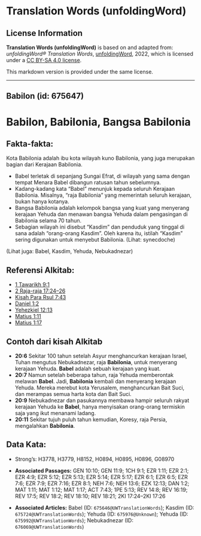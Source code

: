 # Translation Words (unfoldingWord)

## License Information

**Translation Words (unfoldingWord)** is based on and adapted from: _unfoldingWord® Translation Words_, [unfoldingWord](https://unfoldingword.org/utw), 2022, which is licensed under a [CC BY-SA 4.0 license](https://creativecommons.org/licenses/by-sa/4.0/legalcode.en).

This markdown version is provided under the same license.



--------------------------------

## Babilon (id: 675647)

Babilon, Babilonia, Bangsa Babilonia
====================================

Fakta\-fakta:
-------------

Kota Babilonia adalah ibu kota wilayah kuno Babilonia, yang juga merupakan bagian dari Kerajaan Babilonia.

* Babel terletak di sepanjang Sungai Efrat, di wilayah yang sama dengan tempat Menara Babel dibangun ratusan tahun sebelumnya.
* Kadang\-kadang kata “Babel” menunjuk kepada seluruh Kerajaan Babilonia. Misalnya, “raja Babilonia” yang memerintah seluruh kerajaan, bukan hanya kotanya.
* Bangsa Babilonia adalah kelompok bangsa yang kuat yang menyerang kerajaan Yehuda dan menawan bangsa Yehuda dalam pengasingan di Babilonia selama 70 tahun.
* Sebagian wilayah ini disebut “Kasdim” dan penduduk yang tinggal di sana adalah “orang\-orang Kasdim”. Oleh karena itu, istilah “Kasdim” sering digunakan untuk menyebut Babilonia. (Lihat: synecdoche)

(Lihat juga: Babel, Kasdim, Yehuda, Nebukadnezar)

Referensi Alkitab:
------------------

* [1 Tawarikh 9:1](https://ref.ly/1Chr0:0)
* [2 Raja\-raja 17:24–26](https://ref.ly/2Kgs0:0)
* [Kisah Para Rsul 7:43](https://ref.ly/Acts0:0)
* [Daniel 1:2](https://ref.ly/Dan1:2)
* [Yehezkiel 12:13](https://ref.ly/Ezek12:13)
* [Matius 1:11](https://ref.ly/Matt1:11)
* [Matius 1:17](https://ref.ly/Matt1:17)

Contoh dari kisah Alkitab
-------------------------

* **20:6** Sekitar 100 tahun setelah Asyur menghancurkan kerajaan Israel, Tuhan mengutus Nebukadnezar, raja **Babilonia**, untuk menyerang kerajaan Yehuda. **Babel** adalah sebuah kerajaan yang kuat.
* **20:7** Namun setelah beberapa tahun, raja Yehuda memberontak melawan **Babel**. Jadi, **Babilonia** kembali dan menyerang kerajaan Yehuda. Mereka merebut kota Yerusalem, menghancurkan Bait Suci, dan merampas semua harta kota dan Bait Suci.
* **20:9** Nebukadnezar dan pasukannya membawa hampir seluruh rakyat kerajaan Yehuda ke **Babel**, hanya menyisakan orang\-orang termiskin saja yang ikut menanami ladang.
* **20:11** Sekitar tujuh puluh tahun kemudian, Koresy, raja Persia, mengalahkan **Babilonia**.

Data Kata:
----------

* Strong’s: H3778, H3779, H8152, H0894, H0895, H0896, G08970

* **Associated Passages:** GEN 10:10; GEN 11:9; 1CH 9:1; EZR 1:11; EZR 2:1; EZR 4:9; EZR 5:12; EZR 5:13; EZR 5:14; EZR 5:17; EZR 6:1; EZR 6:5; EZR 7:6; EZR 7:9; EZR 7:16; EZR 8:1; NEH 7:6; NEH 13:6; EZK 12:13; DAN 1:2; MAT 1:11; MAT 1:12; MAT 1:17; ACT 7:43; 1PE 5:13; REV 14:8; REV 16:19; REV 17:5; REV 18:2; REV 18:10; REV 18:21; 2KI 17:24–2KI 17:26
* **Associated Articles:** Babel (ID: `675646@UWTranslationWords`); Kasdim (ID: `675724@UWTranslationWords`); Yehuda (ID: `675976@Unknown`); Yehuda (ID: `675992@UWTranslationWords`); Nebukadnezar (ID: `676069@UWTranslationWords`)

